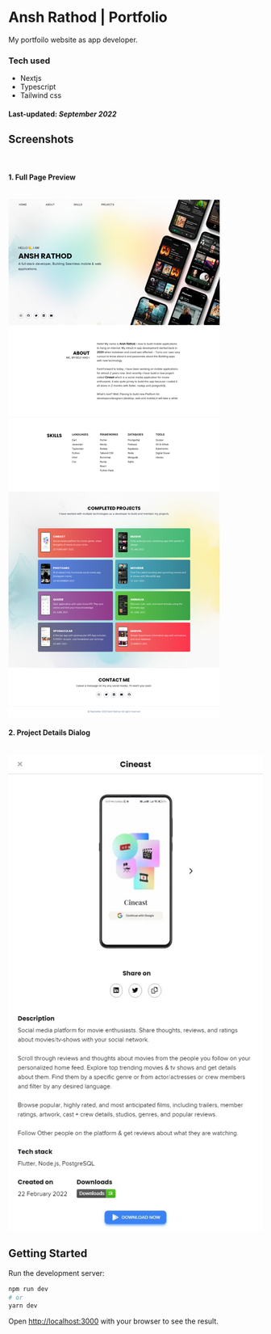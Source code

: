 # Ansh Rathod | Portfolio

My portfoilo website as app  developer. 


### Tech used
- Nextjs
- Typescript
- Tailwind css



#### Last-updated: _September 2022_


## Screenshots

<br/>

#### 1. Full Page Preview
<br/>

<img src="./public/Ansh Rathod _ Portfolio (2).png"/>

<br/>

#### 2. Project Details Dialog

<br/>
<img src="./public/Web capture_18-9-2022_93639_localhost.jpeg"/>


<br/>


## Getting Started

Run the development server:

```bash
npm run dev
# or
yarn dev
```

Open [http://localhost:3000](http://localhost:3000) with your browser to see the result.
